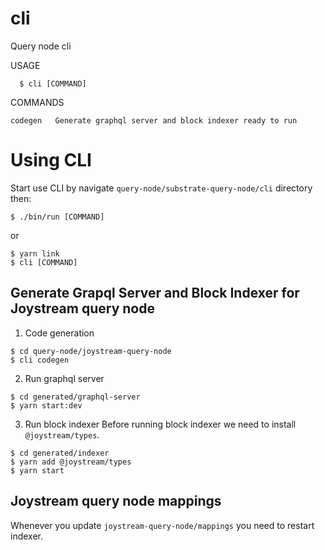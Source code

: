 # cli

Query node cli

USAGE

```sh-session
  $ cli [COMMAND]
```

COMMANDS

```sh-session
codegen   Generate graphql server and block indexer ready to run
```

# Using CLI

Start use CLI by navigate `query-node/substrate-query-node/cli` directory then:

```sh-session
$ ./bin/run [COMMAND]
```

or

```sh-session
$ yarn link
$ cli [COMMAND]
```

## Generate Grapql Server and Block Indexer for Joystream query node

1. Code generation

```sh-session
$ cd query-node/joystream-query-node
$ cli codegen
```

2. Run graphql server

```sh-session
$ cd generated/graphql-server
$ yarn start:dev
```

3. Run block indexer
   Before running block indexer we need to install `@joystream/types`.

```sh-session
$ cd generated/indexer
$ yarn add @joystream/types
$ yarn start
```

## Joystream query node mappings

Whenever you update `joystream-query-node/mappings` you need to restart indexer.

